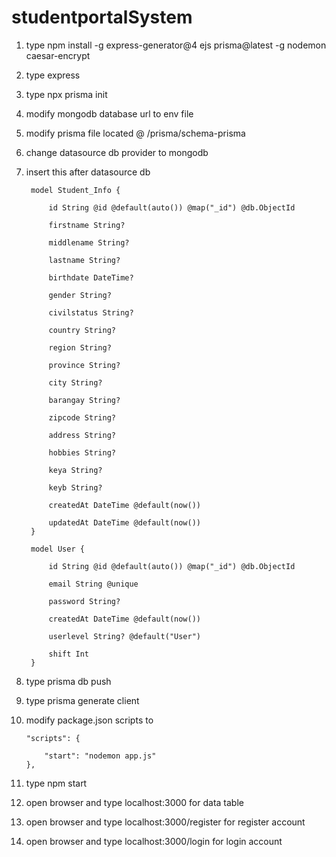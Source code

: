 # studentportalSystem

1. type npm install -g express-generator@4 ejs prisma@latest -g nodemon caesar-encrypt
2. type express
3. type npx prisma init
4. modify mongodb database url to env file
5. modify prisma file located @ /prisma/schema-prisma
6. change datasource db provider to mongodb
7. insert this after datasource db 

        model Student_Info { 
  
            id String @id @default(auto()) @map("_id") @db.ObjectId 

            firstname String? 
        
            middlename String? 
    
            lastname String? 
    
            birthdate DateTime? 
    
            gender String? 
    
            civilstatus String? 
    
            country String? 
    
            region String? 
    
            province String? 
    
            city String? 
    
            barangay String? 
    
            zipcode String? 
    
            address String? 
    
            hobbies String? 
    
            keya String? 
    
            keyb String? 
    
            createdAt DateTime @default(now()) 
    
            updatedAt DateTime @default(now()) 
        } 
   
        model User { 
     
            id String @id @default(auto()) @map("_id") @db.ObjectId 
     
            email String @unique 
     
            password String? 
     
            createdAt DateTime @default(now()) 
     
            userlevel String? @default("User") 
     
            shift Int 
        }

8. type prisma db push
9. type prisma generate client
10. modify package.json scripts to

        "scripts": { 
    
            "start": "nodemon app.js" 
        },
    
11. type npm start
12. open browser and type localhost:3000 for data table
13. open browser and type localhost:3000/register for register account
14. open browser and type localhost:3000/login for login account
